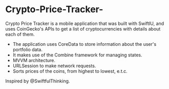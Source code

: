 # Crypto-Price-Tracker-

Crypto Price Tracker is a mobile application that was built with SwiftIU, and uses CoinGecko's APIs to get a list of cryptocurrencies with details about each of them.

- The application uses CoreData to store information about the user's portfolio data.
- It makes use of the Combine framework for managing states.
- MVVM architecture.
- URLSession to make network requests.
- Sorts prices of the coins, from highest to lowest, e.t.c.






Inspired by @SwiftfulThinking.
